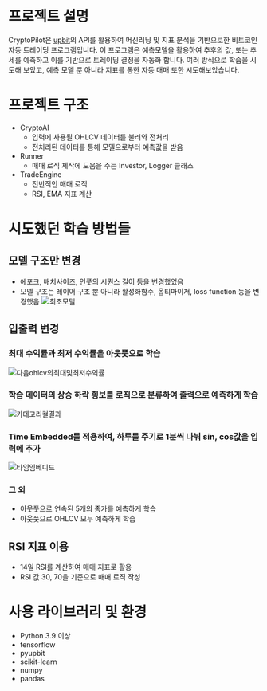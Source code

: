 # 프로젝트 설명
CryptoPilot은 [upbit](https://upbit.com/exchange?code=CRIX.UPBIT.KRW-BTC)의 API를 활용하여 머신러닝 및 지표 분석을 기반으로한 비트코인 자동 트레이딩 프로그램입니다. 이 프로그램은 예측모델을 활용하여 추후의 값, 또는 추세를 예측하고 이를 기반으로 트레이딩 결정을 자동화 합니다. 여러 방식으로 학습을 시도해 보았고, 예측 모델 뿐 아니라 지표를 통한 자동 매매 또한 시도해보았습니다.

# 프로젝트 구조
- CryptoAI
    - 입력에 사용될 OHLCV 데이터를 불러와 전처리
    - 전처리된 데이터를 통해 모델으로부터 예측값을 받음
- Runner
    - 매매 로직 제작에 도움을 주는 Investor, Logger 클래스
- TradeEngine
    - 전반적인 매매 로직
    - RSI, EMA 지표 계산

# 시도했던 학습 방법들

## 모델 구조만 변경

- 에포크, 배치사이즈, 인풋의 시퀀스 길이 등을 변경했었음
- 모델 구조는 레이어 구조 뿐 아니라 활성화함수, 옵티마이저, loss function 등을 변경했음
![최초모델](https://github.com/1000zoo/CryptoPilot/assets/8938679/fade0eac-f575-4664-90fd-87c343a8fea8)

## 입출력 변경

### 최대 수익률과 최저 수익률을 아웃풋으로 학습
![다음ohlcv의최대및최저수익률](https://github.com/1000zoo/CryptoPilot/assets/8938679/44a088cf-5d92-4c09-8993-fa40f40b454d)


### 학습 데이터의 상승 하락 횡보를 로직으로 분류하여 출력으로 예측하게 학습
![카테고리컬결과](https://github.com/1000zoo/CryptoPilot/assets/8938679/a6296fd2-1d4d-476e-9d6f-def6b88306c5)

### Time Embedded를 적용하여, 하루를 주기로 1분씩 나눠 sin, cos값을 입력에 추가
![타임임베디드](https://github.com/1000zoo/CryptoPilot/assets/8938679/701ac2fa-6172-4815-bb1b-7586a1b92512)


### 그 외
- 아웃풋으로 연속된 5개의 종가를 예측하게 학습
- 아웃풋으로 OHLCV 모두 예측하게 학습


## RSI 지표 이용

- 14일 RSI를 계산하여 매매 지표로 활용
- RSI 값 30, 70을 기준으로 매매 로직 작성

# 사용 라이브러리 및 환경

- Python 3.9 이상
- tensorflow
- pyupbit
- scikit-learn
- numpy
- pandas
